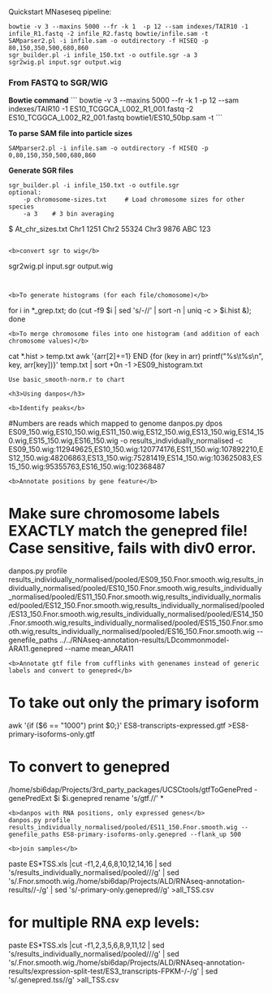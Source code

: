 
Quickstart MNaseseq pipeline:
```
bowtie -v 3 --maxins 5000 --fr -k 1  -p 12 --sam indexes/TAIR10 -1 infile_R1.fastq -2 infile_R2.fastq bowtie/infile.sam -t
SAMparser2.pl -i infile.sam -o outdirectory -f HISEQ -p 80,150,350,500,680,860
sgr_builder.pl -i infile_150.txt -o outfile.sgr -a 3
sgr2wig.pl input.sgr output.wig
```

<h3>From FASTQ to SGR/WIG</h3>
<b>Bowtie command</b>
```
bowtie -v 3 --maxins 5000 --fr -k 1  -p 12 --sam indexes/TAIR10 -1 ES10_TCGGCA_L002_R1_001.fastq -2 ES10_TCGGCA_L002_R2_001.fastq bowtie1/ES10_50bp.sam -t
```

<b>To parse SAM file into particle sizes</b>
```
SAMparser2.pl -i infile.sam -o outdirectory -f HISEQ -p 0,80,150,350,500,680,860
```

<b>Generate SGR files</b>
```
sgr_builder.pl -i infile_150.txt -o outfile.sgr
optional:
	-p chromosome-sizes.txt 	# Load chromosome sizes for other species
	-a 3 	# 3 bin averaging

```
$ At_chr_sizes.txt
  Chr1	1251
	Chr2	55324
	Chr3	9876
	ABC		123
```

<b>convert sgr to wig</b>
```
sgr2wig.pl input.sgr output.wig
```


<b>To generate histograms (for each file/chomosome)</b>
```
for i in *_grep.txt; do (cut -f9 $i | sed 's/-//' | sort -n | uniq -c > $i.hist &); done
```
<b>To merge chromosome files into one histogram (and addition of each chromosome values)</b>
```
cat *.hist > temp.txt
awk '{arr[$2]+=$1} END {for (key in arr) printf("%s\t%s\n", key, arr[key])}' temp.txt   | sort +0n -1 >ES09_histogram.txt
```
Use basic_smooth-norm.r to chart

<h3>Using danpos</h3>

<b>Identify peaks</b>
```
#Numbers are reads which mapped to genome
danpos.py dpos ES09_150.wig,ES10_150.wig,ES11_150.wig,ES12_150.wig,ES13_150.wig,ES14_150.wig,ES15_150.wig,ES16_150.wig -o results_individually_normalised -c ES09_150.wig:112949625,ES10_150.wig:120774176,ES11_150.wig:107892210,ES12_150.wig:48206863,ES13_150.wig:75281419,ES14_150.wig:103625083,ES15_150.wig:95355763,ES16_150.wig:102368487
```
<b>Annotate positions by gene feature</b>
```
# Make sure chromosome labels EXACTLY match the genepred file! Case sensitive, fails with div0 error.
danpos.py profile results_individually_normalised/pooled/ES09_150.Fnor.smooth.wig,results_individually_normalised/pooled/ES10_150.Fnor.smooth.wig,results_individually_normalised/pooled/ES11_150.Fnor.smooth.wig,results_individually_normalised/pooled/ES12_150.Fnor.smooth.wig,results_individually_normalised/pooled/ES13_150.Fnor.smooth.wig,results_individually_normalised/pooled/ES14_150.Fnor.smooth.wig,results_individually_normalised/pooled/ES15_150.Fnor.smooth.wig,results_individually_normalised/pooled/ES16_150.Fnor.smooth.wig --genefile_paths ../../RNAseq-annotation-results/LDcommonmodel-ARA11.genepred --name mean_ARA11
```
<b>Annotate gtf file from cufflinks with genenames instead of generic labels and convert to genepred</b>
```
# To take out only the primary isoform
awk '{if ($6 == "1000") print $0;}' ES8-transcripts-expressed.gtf >ES8-primary-isoforms-only.gtf
# To convert to genepred
/home/sbi6dap/Projects/3rd_party_packages/UCSCtools/gtfToGenePred -genePredExt $i $i.genepred
rename 's/gtf.//' *
```
<b>danpos with RNA positions, only expressed genes</b>
danpos.py profile results_individually_normalised/pooled/ES11_150.Fnor.smooth.wig --genefile_paths ES8-primary-isoforms-only.genepred --flank_up 500

<b>join samples</b>
```
paste ES*TSS.xls |cut -f1,2,4,6,8,10,12,14,16 | sed 's/results_individually_normalised\/pooled\///g' | sed 's/.Fnor.smooth.wig.\/home\/sbi6dap\/Projects\/ALD\/RNAseq-annotation-results\//-/g' | sed 's/-primary-only.genepred//g' >all_TSS.csv
# for multiple RNA exp levels:
paste ES*TSS.xls |cut -f1,2,3,5,6,8,9,11,12 | sed 's/results_individually_normalised\/pooled\///g' | sed 's/.Fnor.smooth.wig.\/home\/sbi6dap\/Projects\/ALD\/RNAseq-annotation-results\/expression-split-test\/ES3_transcripts-FPKM-/-/g' | sed 's/.genepred.tss//g' >all_TSS.csv
```
